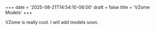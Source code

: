 +++
date = '2025-08-21T14:54:10-06:00'
draft = false
title = 'VZome Models'
+++

VZome is really cool. I will add models soon.

<script type="module" src="https://www.vzome.com/modules/vzome-viewer.js"></script>
<vzome-viewer style="width: 100%; height: 60dvh" src="../../models/rhom.vZome">
    <!-- Insert image>
  </vzome-viewer>